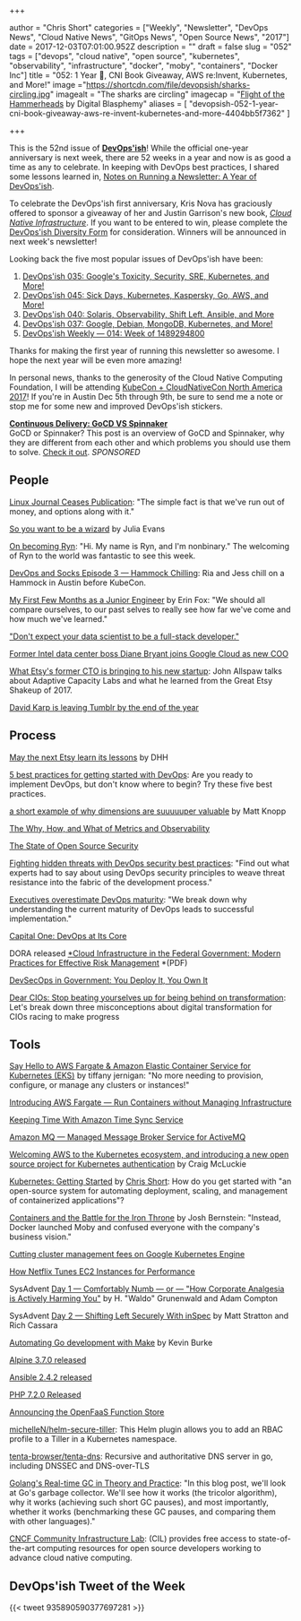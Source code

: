 +++

author = "Chris Short"
categories = ["Weekly", "Newsletter", "DevOps News", "Cloud Native News", "GitOps News", "Open Source News", "2017"]
date = 2017-12-03T07:01:00.952Z
description = ""
draft = false
slug = "052"
tags = ["devops", "cloud native", "open source", "kubernetes", "observability", "infrastructure", "docker", "moby", "containers", "Docker Inc"]
title = "052: 1 Year 🎉, CNI Book Giveaway, AWS re:Invent, Kubernetes, and More!"
image ="https://shortcdn.com/file/devopsish/sharks-circling.jpg"
imagealt = "The sharks are circling"
imagecap = "[Flight of the Hammerheads](http://digitalblasphemy.com/preview.shtml?i=hammerheads2k62) by Digital Blasphemy"
aliases = [
    "devopsish-052-1-year-cni-book-giveaway-aws-re-invent-kubernetes-and-more-4404bb5f7362"
]

+++

This is the 52nd issue of [**DevOps'ish**](https://devopsish.com/)! While the official one-year anniversary is next week, there are 52 weeks in a year and now is as good a time as any to celebrate. In keeping with DevOps best practices, I shared some lessons learned in, [Notes on Running a Newsletter: A Year of DevOps'ish](https://chrisshort.net/notes-on-running-a-newsletter-a-year-of-devopsish/).

To celebrate the DevOps'ish first anniversary, Kris Nova has graciously offered to sponsor a giveaway of her and Justin Garrison's new book, [*Cloud Native Infrastructure*](http://shop.oreilly.com/product/0636920075837.do). If you want to be entered to win, please complete the [DevOps'ish Diversity Form](https://goo.gl/forms/aVCS0AVwIyLouV1p2) for consideration. Winners will be announced in next week's newsletter!

Looking back the five most popular issues of DevOps'ish have been:

1. [DevOps'ish 035: Google's Toxicity, Security, SRE, Kubernetes, and More!](/035/)
2. [DevOps'ish 045: Sick Days, Kubernetes, Kaspersky, Go, AWS, and More!](/045/)
3. [DevOps'ish 040: Solaris, Observability, Shift Left, Ansible, and More](/040/)
4. [DevOps'ish 037: Google, Debian, MongoDB, Kubernetes, and More!](/037/)
5. [DevOps'ish Weekly — 014: Week of 1489294800](/014/)

Thanks for making the first year of running this newsletter so awesome. I hope the next year will be even more amazing!

In personal news, thanks to the generosity of the Cloud Native Computing Foundation, I will be attending [KubeCon + CloudNativeCon North America 2017](http://events.linuxfoundation.org/events/kubecon-and-cloudnativecon-north-america)! If you're in Austin Dec 5th through 9th, be sure to send me a note or stop me for some new and improved DevOps'ish stickers.

[**Continuous Delivery: GoCD VS Spinnaker**](https://www.gocd.org/2017/07/10/gocd-vs-spinnaker/?utm_campaign=gocd_vs_spinnaker&utm_medium=email&utm_source=devopsish_newsletter&utm_content=gocd_vs_spinnaker&utm_term=)  
GoCD or Spinnaker? This post is an overview of GoCD and Spinnaker, why they are different from each other and which problems you should use them to solve. [Check it out](https://www.gocd.org/2017/07/10/gocd-vs-spinnaker/?utm_campaign=gocd_vs_spinnaker&utm_medium=email&utm_source=devopsish_newsletter&utm_content=gocd_vs_spinnaker&utm_term=). *SPONSORED*


## People

[Linux Journal Ceases Publication](http://www.linuxjournal.com/content/linux-journal-ceases-publication): "The simple fact is that we've run out of money, and options along with it."

[So you want to be a wizard](https://jvns.ca/blog/2017/12/01/new-zine--so-you-want-to-be-a-wizard/) by Julia Evans

[On becoming Ryn](https://ryn.works/2017/12/01/on-becoming-ryn/): "Hi. My name is Ryn, and I'm nonbinary." The welcoming of Ryn to the world was fantastic to see this week.

[DevOps and Socks Episode 3 — Hammock Chilling](https://youtu.be/VDo8VoPLgOU): Ria and Jess chill on a Hammock in Austin before KubeCon.

[My First Few Months as a Junior Engineer](https://medium.com/@erinkayfox/my-first-few-months-as-a-junior-engineer-c0155691007) by Erin Fox: "We should all compare ourselves, to our past selves to really see how far we've come and how much we've learned."

["Don't expect your data scientist to be a full-stack developer."](https://twitter.com/i/moments/937075112343371777)

[Former Intel data center boss Diane Bryant joins Google Cloud as new COO](https://www.cnbc.com/2017/11/30/former-intel-data-center-boss-diane-bryant-joins-google-cloud-as-new-coo.html)

[What Etsy's former CTO is bringing to his new startup](https://technical.ly/brooklyn/2017/11/29/john-allspaw-etsy-former-cto-adaptive-capacity-labs/): John Allspaw talks about Adaptive Capacity Labs and what he learned from the Great Etsy Shakeup of 2017.

[David Karp is leaving Tumblr by the end of the year](https://techcrunch.com/2017/11/27/david-karp-is-leaving-tumblr-by-the-end-of-the-year/?ncid=rss)

## Process

[May the next Etsy learn its lessons](https://m.signalvnoise.com/may-the-next-etsy-learn-its-lessons-af9928218114) by DHH

[5 best practices for getting started with DevOps](https://opensource.com/article/17/11/5-keys-get-started-devops): Are you ready to implement DevOps, but don't know where to begin? Try these five best practices.

[a short example of why dimensions are suuuuuper valuable](https://medium.com/@mhat/a-short-example-of-why-dimensions-are-suuuuuper-valuable-67e880055eb0) by Matt Knopp

[The Why, How, and What of Metrics and Observability](https://blog.digitalocean.com/observability-and-metrics/)

[The State of Open Source Security](https://snyk.io/stateofossecurity/?imm_mid=0f89e2&cmp=em-webops-na-na-newsltr_security_20171128)

[Fighting hidden threats with DevOps security best practices](http://www.theserverside.com/tip/Fighting-hidden-threats-with-DevOps-security-best-practices): "Find out what experts had to say about using DevOps security principles to weave threat resistance into the fabric of the development process."

[Executives overestimate DevOps maturity](http://www.zdnet.com/article/executives-overestimate-devops-maturity/): "We break down why understanding the current maturity of DevOps leads to successful implementation."

[Capital One: DevOps at Its Core](https://www.informationweek.com/devops/capital-one-devops-at-its-core/d/d-id/1330515)

DORA released [*Cloud Infrastructure in the Federal Government: Modern Practices for Effective Risk Management](https://devops-research.com/assets/federal-cloud-infrastructure.pdf) *(PDF)

[DevSecOps in Government: You Deploy It, You Own It](https://www.linkedin.com/pulse/devsecops-government-you-deploy-own-derek-e-weeks/)

[Dear CIOs: Stop beating yourselves up for being behind on transformation](https://enterprisersproject.com/article/2017/11/dear-cios-stop-beating-yourselves-being-behind-transformation): Let's break down three misconceptions about digital transformation for CIOs racing to make progress

## Tools

[Say Hello to AWS Fargate & Amazon Elastic Container Service for Kubernetes (EKS)](https://medium.com/containers-on-aws/say-hello-to-amazon-fargate-and-amazon-elastic-container-service-for-kubernetes-66707dd14976) by tiffany jernigan: "No more needing to provision, configure, or manage any clusters or instances!"

[Introducing AWS Fargate — Run Containers without Managing Infrastructure](https://aws.amazon.com/blogs/aws/aws-fargate/)

[Keeping Time With Amazon Time Sync Service](https://aws.amazon.com/blogs/aws/keeping-time-with-amazon-time-sync-service/)

[Amazon MQ — Managed Message Broker Service for ActiveMQ](https://aws.amazon.com/blogs/aws/amazon-mq-managed-message-broker-service-for-activemq/)

[Welcoming AWS to the Kubernetes ecosystem, and introducing a new open source project for Kubernetes authentication](https://blog.heptio.com/welcoming-aws-to-the-kubernetes-ecosystem-and-introducing-a-new-open-source-project-for-kubernetes-200a6085ca6c) by Craig McLuckie

[Kubernetes: Getting Started](https://chrisshort.net/kubernetes-getting-started/) by [Chris Short](https://chrisshort.me/): How do you get started with "an open-source system for automating deployment, scaling, and management of containerized applications"?

[Containers and the Battle for the Iron Throne](https://blog.thecodeteam.com/2017/11/30/containers-battle-iron-throne/) by Josh Bernstein: "Instead, Docker launched Moby and confused everyone with the company's business vision."

[Cutting cluster management fees on Google Kubernetes Engine](https://cloudplatform.googleblog.com/2017/11/Cutting-Cluster-Management-Fees-on-Google-Kubernetes-Engine.html)

[How Netflix Tunes EC2 Instances for Performance](https://www.slideshare.net/brendangregg/how-netflix-tunes-ec2-instances-for-performance)

SysAdvent [Day 1 — Comfortably Numb — or — "How Corporate Analgesia is Actively Harming You"](https://sysadvent.blogspot.com/2017/12/day-1-comfortably-numb-or-corporate.html) by H. "Waldo" Grunenwald and Adam Compton

SysAdvent [Day 2 — Shifting Left Securely With inSpec](https://sysadvent.blogspot.com/2017/12/day-2-shifting-left-securely-with-inspec.html) by Matt Stratton and Rich Cassara

[Automating Go development with Make](https://blog.gopheracademy.com/advent-2017/make/) by Kevin Burke

[Alpine 3.7.0 released](https://alpinelinux.org/posts/Alpine-3.7.0-released.html)

[Ansible 2.4.2 released](https://github.com/ansible/ansible/blob/stable-2.4/CHANGELOG.md#242-dancing-days---2017-11-29)

[PHP 7.2.0 Released](http://php.net/archive/2017.php#id2017-11-30-1)

[Announcing the OpenFaaS Function Store](https://blog.alexellis.io/announcing-function-store/)

[michelleN/helm-secure-tiller](https://github.com/michelleN/helm-secure-tiller): This Helm plugin allows you to add an RBAC profile to a Tiller in a Kubernetes namespace.

[tenta-browser/tenta-dns](https://github.com/tenta-browser/tenta-dns): Recursive and authoritative DNS server in go, including DNSSEC and DNS-over-TLS

[Golang's Real-time GC in Theory and Practice](https://making.pusher.com/golangs-real-time-gc-in-theory-and-practice/): "In this blog post, we'll look at Go's garbage collector. We'll see how it works (the tricolor algorithm), why it works (achieving such short GC pauses), and most importantly, whether it works (benchmarking these GC pauses, and comparing them with other languages)."

[CNCF Community Infrastructure Lab](https://www.cncf.io/community/infrastructure-lab/): (CIL) provides free access to state-of-the-art computing resources for open source developers working to advance cloud native computing.

## DevOps'ish Tweet of the Week

{{< tweet 935890590377697281 >}}
